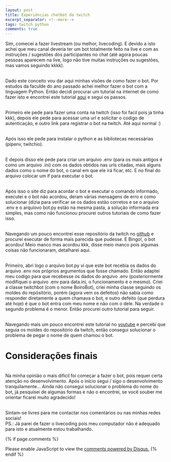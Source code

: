 ```yaml
---
layout: post
title: Experiências chatbot da twitch
excerpt_separator: <!--more-->
tags: twitch python
comments: true
---
```

Sim, comecei a fazer livestream (ou melhor, livecoding).<!--more--> E devido a isto achei que meu canal deveria ter um bot totalmente feito na live e com as instruções / sugestões dos participantes no chat (até agora poucas pessoas aparecem na live, logo não tive muitas instruções ou sugestões, mas vamos seguindo kkkk). 

<br>Dado este conceito vou dar aqui minhas visões de como fazer o bot. Por estudos da faculde do ano passado achei melhor fazer o bot com a linguagem Python. Então decidi procurar um tutorial na internet de como fazer isto e encontrei este tutorial [aqui](https://dev.to/ninjabunny9000/let-s-make-a-twitch-bot-with-python-2nd8) e segui os passos.

<br>Primeiro ele pede para fazer uma conta na twitch (isso foi facil pois ja tinha kkk), depois ele pede para acessar uma url e solicitar o codigo de autenticação, e outro link para registrar o bot na twitch. Até aqui normal :)

<br>Após isso ele pede para instalar o python e as bibliotecas necessárias (pipenv, twitchio).

<br>E depois disso ele pede para criar um arquivo .env (para os mais antigos é como um arquivo .ini) com os dados obtidos nas urls citadas, mais alguns dados como o nome do bot, o canal em que ele irá ficar, etc. E no final do arquivo colocar um if para executar o bot.

<br>Após isso o site diz para acordar o bot e executar o comando informado, executei e o bot não acordou, deram várias mensagens de erro e como solucionar (dizia para verificar se os dados estão corretos e se o arquivo .env e o arquiovo bot.py estão na mesma pasta, a solução informada era simples, mas como não funcionou procurei outros tutoriais de como fazer isso.

<br>Navegando um pouco encontrei esse repositório da twitch no [github](https://github.com/twitchdev/chatbot-python-sample) e procurei executar de forma mais parecida que pudesse. E Bingo!, o bot acordou! Meio manco mas acordou kkk, disse meio manco pois algumas coisas não funcionaram, detalharei aqui.

<br>Primeiro, abri logo o arquivo bot.py vi que este bot recebia os dados do arquivo .env nos próprios argumentos que fosse chamado. Então adaptei meu codigo para que recebesse os dados do arquivo .env (posteriormente  modifiquei o arquivo .env para data.ini, o funcionamento é o mesmo). Criei a classe twitchbot (com o nome BoiroBot), criei minha classe seguindo os moldes do repósitório, porém (agora vem os defeitos) não sabia como responder diretamente a quem chamava o bot, e outro defeito (que perdura até hoje) é que o bot entra com meu nome e não com o dele. Na verdade o segundo problema é o menor. Então procurei outro tutorial para seguir.

<br>Navegando mais um pouco encontrei este tutorial no [youtube](https://www.youtube.com/playlist?list=PLYeOw6sTSy6ZFDkfO9Kl8d37H_3wLyNxO) e percebi que seguia os moldes do repositório da twitch, então consegui solucionar o problema de pegar o nome de quem chamou o bot.

<h1>Considerações finais</h1>

<br>Na minha opinião o mais dificil foi começar a fazer o bot, pois requer certa atenção no desenvolvimento. Após o início segui / sigo o desenvolvimento tranquilamente... Ainda não consegui solucionar o problema do nome do bot, já pesquisei de algumas formas e não o encontrei, se você souber me orientar ficarei muito agradecido!

<br>Sintam-se livres para me contactar nos comentários ou nas minhas redes sociais!<br>
PS.: Já parei de fazer o livecoding pois meu computador não é adequado para isto e atualmente estou trabalhando.

{% if page.comments %}
<div id="disqus_thread"></div>  
<script>

/**
*  RECOMMENDED CONFIGURATION VARIABLES: EDIT AND UNCOMMENT THE SECTION BELOW TO INSERT DYNAMIC VALUES FROM YOUR PLATFORM OR CMS.
*  LEARN WHY DEFINING THESE VARIABLES IS IMPORTANT: https://disqus.com/admin/universalcode/#configuration-variables*/
/*
var disqus_config = function () {
this.page.url = PAGE_URL;  // Replace PAGE_URL with your page's canonical URL variable
this.page.identifier = PAGE_IDENTIFIER; // Replace PAGE_IDENTIFIER with your page's unique identifier variable
};
*/
(function() { // DON'T EDIT BELOW THIS LINE
var d = document, s = d.createElement('script');
s.src = 'https://rregio-top.disqus.com/embed.js';
s.setAttribute('data-timestamp', +new Date());
(d.head || d.body).appendChild(s);
})();
</script>
<noscript>Please enable JavaScript to view the <a href="https://disqus.com/?ref_noscript">comments powered by Disqus.</a></noscript>
{% endif %}